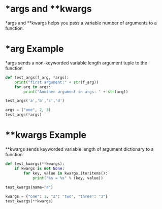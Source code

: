 # *args and **kwargs

*args and **kwargs helps you pass a variable number of arguments to a function.

# *arg Example

*args sends a non-keyworded variable length argument tuple to the function

```python
def test_args(f_arg, *args):
    print("first argument:" + str(f_arg))
    for arg in args:
        print("Another argument in args: " + str(arg))

test_args('a','b','c','d')

args = ("one", 2, 3)
test_args(*args)
```

# **kwargs Example

**kwargs sends keyworded variable length of argument dictionary to a function

```python
def test_kwargs(**kwargs):
    if kwargs is not None:
        for key, value in kwargs.iteritems():
            print("%s = %s" % (key, value))
 
test_kwargs(name="a")

kwargs = {"one": 1, "2": "two", "three": "3"}
test_kwargs(**kwargs)
```
